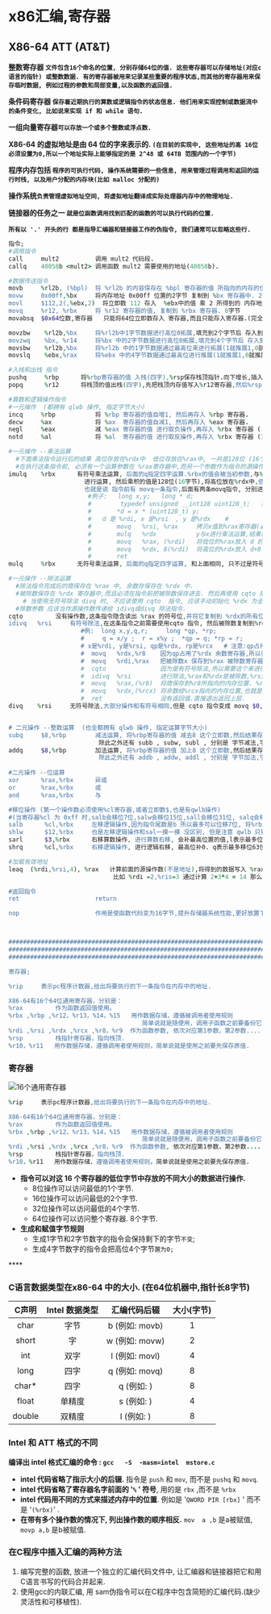 # x86汇编,寄存器

##  X86-64   ATT \(AT&T\)

**整数寄存器 `文件包含16个命名的位置, 分别存储64位的值. 这些寄存器可以存储地址(对应c语言的指针) 或整数数据. 有的寄存器被用来记录某些重要的程序状态,而其他的寄存器用来保存临时数据, 例如过程的参数和局部变量,以及函数的返回值.`**

**条件码寄存器 `保存着近期执行的算数或逻辑指令的状态信息. 他们用来实现控制或数据流中的条件变化, 比如说来实现 if 和 while 语句.`**

**一组向量寄存器`可以存放一个或多个整数或浮点数.`**

**X86-64 的虚拟地址是由 64 位的字来表示的. `(在目前的实现中, 这些地址的高 16位必须设置为0,所以一个地址实际上能够指定的是 2^48 或 64TB 范围内的一个字节)`**

**程序内存包括 `程序的可执行代码, 操作系统需要的一些信息, 用来管理过程调用和返回的运行时栈, 以及用户分配的内存块(比如 malloc 分配的)`**

**操作系统`负责管理虚拟地址空间, 将虚拟地址翻译成实际处理器内存中的物理地址.`** 

**链接器的任务之一 `就是位函数调用找到匹配的函数的可以执行代码的位置.`**

**`所有以 '.' 开头的行 都是指导汇编器和链接器工作的伪指令, 我们通常可以忽略这些行.`**

```ruby
指令;
#调用指令
call     mult2          调用 mult2 代码段.
callq    40058b <mult2> 调用函数 mult2 需要使用的地址(40058b).

#数据传送指令
movb     %rl2b, (%bpl)  将 %rl2b 的内容保存在 %bpl 寄存器的值 所指向的内存的位置上. 1字节
movw     0x00ff,%bx     将内存地址 0x00ff 位置的2字节 复制到 %bx 寄存器中. 2字节
movl     $112,2(,%ebx,2)  将立即数 112 存入  %ebx中的值 乘 2 所得到的 内存地址中. 4字节 (注意会将高4字节置0)
movq     %r12, %rbx     将 %r12 寄存器的值, 复制到 %rbx 寄存器. 8字节
movabsq  $0x64位数,寄存器   只能将64位立即数存入 寄存器,而且只能存入寄存器.(完全可以不使用)

movzbw    %rl2b,%bx     将%rl2b中1字节数据进行高位0拓展,填充到2个字节后 存入到%bx寄存器中.
movzwq    %bx, %r14     将%bx 中的2字节数据进行高位0拓展,填充到4个字节后 存入到%r14 寄存器中.
movsbw    %rl2b,%bx     将%rl2b 中的1字节数据通过最高位来进行拓展(1就推展1,0就推展0),然后存入%bx (2字节)
movslq    %ebx,%rax     将%ebx 中的4字节数据通过最高位进行推展(1就推展1,0就推展0),然后存入%rax  (8字节)

#入栈和出栈 指令
pushq     %rbp      将%rbp寄存器的值 入栈(四字),%rsp保存栈顶指针.向下增长,插入元素之前地址减少8字节,然后再插入.栈顶元素地址最低.
popq      %r12      将栈顶的值出栈(四字),先把栈顶内存值写入%r12寄存器,然后%rsp自增8 ,向上增长,删除栈顶元素,地址增加8字节,栈顶元素比原来的值高.

#算数和逻辑操作指令
#一元操作  (都拥有 qlwb 操作, 指定字节大小)
incq     %rbp           将 %rbp 寄存器的值自增1, 然后再存入 %rbp 寄存器. 
decw     %ax            将 %ax  寄存器的值自减1, 然后再存入 %eax 寄存器.
negl     %eax           减 %eax 寄存器的值 进行取负操作,再存入 %rbx 寄存器 ( 2 -> -2)
notd     %al            将 %al  寄存器的值 进行取反操作,再存入 %rbx 寄存器 (1010 -> 0101)

#一元操作 --乘法运算
  #下面乘法指令运行后的结果 高位存放在%rdx中  低位存放在%rax中, 一共是128位 (16个字节)
  #在执行这条指令前, 必须有一个运算参数在 %rax寄存器中,而另一个参数作为指令的源操作数给出.
imulq    %rbx      有符号乘法运算, 后面的q指定四字运算.%rbx的值会被当初参数,与%rax寄存器的值
                     进行运算, 然后乘积的值是128位(16字节),将高位放在%rdx中,低位放在%rax中.
                     也就是说 指令前有 movq一条指令,后面有两条movq指令, 分别进行取出和放入.
                      #例子:   long x,y;   long * d;  
                      #        typedef unsigned __int128 uint128_t;   存放16字节的值
                      #       *d = x * (uint128_t) y;
                      #   d 是 %rdi, x 是%rsi  , y 是%rdx    #
                      #       movq   %rsi, %rax     拷贝x值到%rax寄存器(必须是这个寄存器)
                      #       mulq   %rdx           y与x进行乘法运算,结果默认存入了%rdx和%rax中
                      #       movq   %rax, (%rdi)   将低位的%rax放入 d 的低位地址(小端表示法,从高到低读)
                      #       movq   %rdx, 8(%rdi)  将高位的%rdx放入 d+8 的高位地址(高存高,低存低)
                      #       ret
mulq     %rbx      无符号乘法运算, 后面的q指定四字运算, 和上面相同, 只不过是符号问题罢了

#一元操作 --除法运算
  #除法指令完成后的商保存在 %rax 中, 余数存保存在 %rdx 中.
  #被除数保存在 %rdx 寄存器中,而且必须在指令前把被除数保存进去. 然后再使用 cqto 指令进行有符号除法拓展.
    # 当使用无符号除法 divq 时, 不应该使用 cqto  指令, 应该手动初始化 %rdx 为全0.
  #除数参数 应该当作源操作数传递给 idivq或divq 除法指令.
cqto         没有操作数,这条指令隐含读出 %rax 的符号位,并将它复制到 %rdx的所有位. 一般出现在有符号除法指令之前.
idivq   %rsi     有符号除法,在这条指令之前需要使用cqto 指令, 然后被除数复制到%rdx中.
                    #例:  long x,y,q,r;     long *qp, *rp; 
                    #     q = x/y ;  r = x%y ;  *qp = q; *rp = r;
                    # x是%rdi, y是%rsi, qp是%rdx, rp是%rcx   # 注意:qp占用了%rdx
                    #  movq   %rdx,%r8    因为qp占用了%rdx 余数寄存器,所以要将原值另存它处
                    #  movq   %rdi,%rax   把被除数x 保存到%rax 被除数寄存器中.
                    #  cqto               因为是有符号除法,所以需要这个来进行符号推展 %rdx
                    #  idivq  %rsi        进行除法,%rax和%rdx是被除数,%rsi是除数.结果的商保存在%rax,余数%rdx
                    #  movq   %rax,(%r8)  将商保存到%r8所指向的内存位置. %rax保存着商.
                    #  movq   %rdx,(%rcx) 将余数给%rcx指向的内存位置,也就是 *rp=x%y; 取模和除法余数结果相等.(优化了)
                    #  ret                没有返回值.直接退出返回上层.
divq    %rsi     无符号除法,大部分操作和有符号相同,但是 cqto 指令变成 movq $0,%rdx .


# 二元操作 --整数运算  (也全都拥有 qlwb 操作, 指定运算字节大小)
subq     $8,%rbp        减法运算, 将%rbp寄存器的值 减去8 这个立即数,然后结果存入%rsp寄存器. 四字运算
                         除此之外还有 subb , subw, subl , 分别是 字节减法,字减法,双字减法
addq     $8,%rbp        加法运算, 将%rbp寄存器的值 加上8 这个立即数,然后结果存入%rsp寄存器. 四字运算
                         除此之外还有 addb , addw, addl , 分别是 字节加法,字加法,双字加法
   
#二元操作 --位运算
xor      %rax,%rbx      异或
or       %rax,%rbx      或
and      %rax,%rbx      与

#移位操作 (第一个操作数必须使用%cl寄存器,或者立即数$,也是有qwlb操作)
#(当寄存器%cl 为 0xff 时,salb会移位7位,salw会移位15位,sall会移位31位, salq会移位63位, 根据qwbl操作会忽略%cl高位)
salb      %cl,%rbx     左移逻辑操作,因为指令尾数是b 所以最多可以位移7位, 将%rbx的值进行位移,然后再存入%rbx
shlw      $12,%rbx     也是左移逻辑操作和sal一摸一摸 没区别, 但是注意 qwlb 只针对 目的操作数,不针对源操作数.
sarl      $3,%rbx      右移算数操作, 进行算数右移, 会补最高位置的值,l表示最多位移31位, 2^5 -1=31
shrq      %cl,%rbx     右移逻辑操作, 进行逻辑右移, 最高位补0. q表示最多移位63位, 2^6 -1 = 63

#加载有效地址
leaq  (%rdi,%rsi,4), %rax   计算前面的源操作数(不是地址),将得到的数据写入 %rax ( 目的操作数必须是寄存器)
                             比如 %rdi =2,%ris=3 通过计算 2+3*4 = 14 那么%rax = 14

#返回指令
ret                     return

nop                     作用是使函数代码变为16字节,提升存储器系统性能,更好放置下个代码块.



############################################################################
############################################################################
############################################################################

寄存器;

%rip     表示pc程序计数器,给出将要执行的下一条指令在内存中的地址.

X86-64有16个64位通用寄存器，分别是：
%rax         作为函数返回值使用。
%rbx ,%rbp ,%r12，%r13，%14，%15   用作数据存储，遵循被调用者使用规则
                                     简单说就是随便用，调用子函数之前要备份它，以防他被修改
%rdi ,%rsi ,%rdx ,%rcx ,%r8，%r9  作为函数参数, 依次对应第1参数，第2参数....
%rsp         栈指针寄存器，指向栈顶.
%r10，%r11   用作数据存储，遵循调用者使用规则，简单说就是使用之前要先保存原值.
```

### 寄存器

![16&#x4E2A;&#x901A;&#x7528;&#x5BC4;&#x5B58;&#x5668;](.gitbook/assets/ji-cun-qi.png)

```ruby
%rip     表示pc程序计数器,给出将要执行的下一条指令在内存中的地址.

X86-64有16个64位通用寄存器，分别是：
%rax         作为函数返回值使用。
%rbx ,%rbp ,%r12，%r13，%14，%15   用作数据存储，遵循被调用者使用规则
                                     简单说就是随便用，调用子函数之前要备份它，以防他被修改
%rdi ,%rsi ,%rdx ,%rcx ,%r8，%r9  作为函数参数, 依次对应第1参数，第2参数....
%rsp         栈指针寄存器，指向栈顶.
%r10，%r11   用作数据存储，遵循调用者使用规则，简单说就是使用之前要先保存原值.
```

* **指令可以对这 16 个寄存器的低位字节中存放的不同大小的数据进行操作.**
  * 8位操作可以访问最低的1个字节.
  * 16位操作可以访问最低的2个字节.
  * 32位操作可以访问最低的4个字节.
  * 64位操作可以访问整个寄存器. 8个字节.
* **生成和赋值字节规则**
  * 生成1字节和2字节数字的指令会保持剩下的字节`不变`;
  * 生成4字节数字的指令会把高位4个字节`置为0;`

\*\*\*\*

### C语言数据类型在x86-64 中的大小.  \(在64位机器中,指针长8字节\)

| C声明 | Intel 数据类型 | 汇编代码后辍 | 大小\(字节\) |
| :---: | :---: | :---: | :---: |
| char | 字节 | b  \(例如: movb\) | 1 |
| short | 字 | w  \(例如: movw\) | 2 |
| int | 双字 | l  \(例如: movl\) | 4 |
| long | 四字 | q  \(例如: movq\) | 8 |
| char\* | 四字 | q  \(例如: \) | 8 |
| float | 单精度 | s  \(例如: \) | 4 |
| double | 双精度 | l  \(例如: \) | 8 |

### Intel 和 ATT 格式的不同

**编译出 intel 格式汇编的命令  :  `gcc   -S  -masm=intel  mstore.c`**

* **intel 代码省略了指示大小的后辍.**  指令是 `push` 和 `mov`,  而不是 `pushq` 和 `movq`.
* **intel 代码省略了寄存器名字前面的 '`%` ' 符号**, 用的是  `rbx` ,而不是 `%rbx`
* **intel 代码用不同的方式来描述内存中的位置**.  例如是 '`QWORD PIR [rbx]` ' 而不是 '`(%rbx)`' .
* **在带有多个操作数的情况下, 列出操作数的顺序相反.**  `mov  a ,b`  是a被赋值, `movp a,b` 是b被赋值.

### 在C程序中插入汇编的两种方法

1. 编写完整的函数, 放进一个独立的汇编代码文件中, 让汇编器和链接器把它和用C语言书写的代码合并起来.
2. 使用gcc的内联汇编, 用 sam伪指令可以在C程序中包含简短的汇编代码.\(缺少灵活性和可移植性\).











